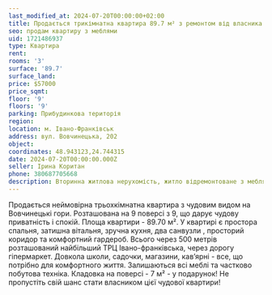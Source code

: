 ```yaml
---
last_modified_at: 2024-07-20T00:00:00+02:00
title: Продається трикімнатна квартира 89.7 м² з ремонтом від власника на Вовчинецькій
seo: продам квартиру з меблями
uid: 1721486937
type: Квартира
rent:
rooms: '3'
surface: '89.7'
surface_land:
price: $57000
price_sqmt:
floor: '9'
floors: '9'
parking: Прибудинкова територія
region:
location: м. Івано-Франківськ
address: вул. Вовчинецька, 202
object:
coordinates: 48.943123,24.744315
date: 2024-07-20T00:00:00.000Z
seller: Ірина Коритан
phone: 380687705668
description: Вторинна житлова нерухомість, житло відремонтоване з меблями і технікою, придатне і готове для проживання
---
```


Продається неймовірна трьохкімнатна квартира з чудовим видом на Вовчинецькі гори. Розташована на 9 поверсі з 9, що дарує чудову приватність і спокій. Площа квартири - 89.70 м². У квартирі є простора спальня, затишна вітальня, зручна кухня, два санвузли , просторий коридор та комфортний гардероб. Всього через 500 метрів розташований найбільший ТРЦ Івано-франківська, через дорогу гіпермаркет. Довкола школи, садочки, магазини, кавʼярні - все, що потрібно для комфортного життя. Залишаються всі меблі та частково побутова техніка. Кладовка на поверсі - 7 м² - у подарунок! Не пропустіть свій шанс стати власником цієї чудової квартири!
